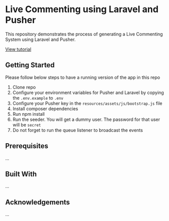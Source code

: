 # Live Commenting using Laravel and Pusher

This repository demonstrates the process of generating a Live Commenting System using Laravel and Pusher. 

[View tutorial](https://pusher.com/tutorials/live-comments-laravel/)

## Getting Started

Please follow below steps to have a running version of the app in this repo

1. Clone repo
2. Configure your environment variables for Pusher and Laravel by copying the `.env.example` to `.env`
3. Configure your Pusher key in the `resources/assets/js/bootstrap.js` file
4. Install composer dependencies
5. Run npm install
6. Run the seeder. You will get a dummy user. The password for that user will be `secret`
7. Do not forget to run the queue listener to broadcast the events

## Prerequisites

...

## Built With

...

## Acknowledgements

...
